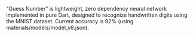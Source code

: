 "Guess Number" is lightweight, zero dependency neural network implemented in pure Dart, designed to recognize handwritten digits using the MNIST dataset. Current accuracy is 92% (using materials/models/model_v8.json). 

